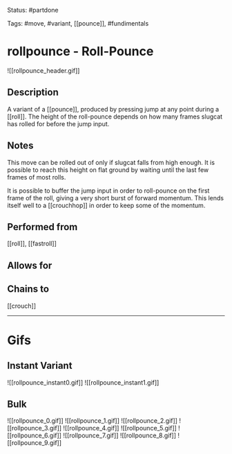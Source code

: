Status: #partdone

Tags: #move, #variant, [[pounce]], #fundimentals

# rollpounce - Roll-Pounce
![[rollpounce_header.gif]]
## Description
A variant of a [[pounce]], produced by pressing jump at any point during a [[roll]]. The height of the roll-pounce depends on how many frames slugcat has rolled for before the jump input.

## Notes
This move can be rolled out of only if slugcat falls from high enough. It is possible to reach this height on flat ground by waiting until the last few frames of most rolls.

It is possible to buffer the jump input in order to roll-pounce on the first frame of the roll, giving a very short burst of forward momentum. This lends itself well to a [[crouchhop]] in order to keep some of the momentum.

## Performed from
[[roll]], [[fastroll]]

## Allows for


## Chains to
[[crouch]]

___
# Gifs
## Instant Variant
![[rollpounce_instant0.gif]]
![[rollpounce_instant1.gif]]
## Bulk
![[rollpounce_0.gif]]
![[rollpounce_1.gif]]
![[rollpounce_2.gif]]
![[rollpounce_3.gif]]
![[rollpounce_4.gif]]
![[rollpounce_5.gif]]
![[rollpounce_6.gif]]
![[rollpounce_7.gif]]
![[rollpounce_8.gif]]
![[rollpounce_9.gif]]